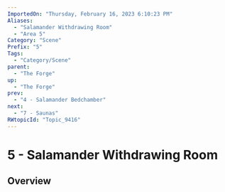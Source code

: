```yaml
---
ImportedOn: "Thursday, February 16, 2023 6:10:23 PM"
Aliases:
  - "Salamander Withdrawing Room"
  - "Area 5"
Category: "Scene"
Prefix: "5"
Tags:
  - "Category/Scene"
parent:
  - "The Forge"
up:
  - "The Forge"
prev:
  - "4 - Salamander Bedchamber"
next:
  - "7 - Saunas"
RWtopicId: "Topic_9416"
---
```

# 5 - Salamander Withdrawing Room
## Overview
